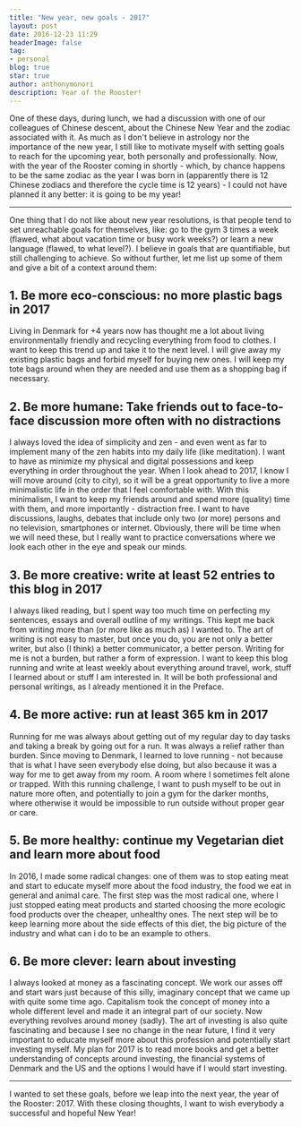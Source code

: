 ```yaml
---
title: "New year, new goals - 2017"
layout: post
date: 2016-12-23 11:29
headerImage: false
tag:
- personal
blog: true
star: true
author: anthonymonori
description: Year of the Rooster!
---
```


One of these days, during lunch, we had a discussion with one of our colleagues of Chinese descent, about the Chinese New Year and the zodiac associated with it. As much as I don't believe in astrology nor the importance of the new year, I still like to motivate myself with setting goals to reach for the upcoming year, both personally and professionally. Now, with the year of the Rooster coming in shortly - which, by chance happens to be the same zodiac as the year I was born in (apparently there is 12 Chinese zodiacs and therefore the cycle time is 12 years) - I could not have planned it any better: it is going to be my year!

---

One thing that I do not like about new year resolutions, is that people tend to set unreachable goals for themselves, like: go to the gym 3 times a week (flawed, what about vacation time or busy work weeks?) or learn a new language (flawed, to what level?). I believe in goals that are quantifiable, but still challenging to achieve. So without further, let me list up some of them and give a bit of a context around them:

## **1. Be more eco-conscious:** no more plastic bags in 2017

Living in Denmark for +4 years now has thought me a lot about living environmentally friendly and recycling everything from food to clothes. I want to keep this trend up and take it to the next level. I will give away my existing plastic bags and forbid myself for buying new ones. I will keep my tote bags around when they are needed and use them as a shopping bag if necessary.

## **2. Be more humane:** Take friends out to face-to-face discussion more often with no distractions

I always loved the idea of simplicity and zen - and even went as far to implement many of the zen habits into my daily life (like meditation). I want to have as minimize my physical and digital possessions and keep everything in order throughout the year. When I look ahead to 2017, I know I will move around (city to city), so it will be a great opportunity to live a more minimalistic life in the order that I feel comfortable with. With this minimalism, I want to keep my friends around and spend more (quality) time with them, and more importantly - distraction free. I want to have discussions, laughs, debates that include only two (or more) persons and no television, smartphones or internet. Obviously, there will be time when we will need these, but I really want to practice conversations where we look each other in the eye and speak our minds.

## 3. **Be more creative:** write at least 52 entries to this blog in 2017

I always liked reading, but I spent way too much time on perfecting my sentences, essays and overall outline of my writings. This kept me back from writing more than (or more like as much as) I wanted to. The art of writing is not easy to master, but once you do, you are not only a better writer, but also (I think) a better communicator, a better person. Writing for me is not a burden, but rather a form of expression. I want to keep this blog running and write at least weekly about everything around travel, work, stuff I learned about or stuff I am interested in. It will be both professional and personal writings, as I already mentioned it in the Preface.

## **4. Be more active:** run at least 365 km in 2017

Running for me was always about getting out of my regular day to day tasks and taking a break by going out for a run. It was always a relief rather than burden. Since moving to Denmark, I learned to love running - not because that is what I have seen everybody else doing, but also because it was a way for me to get away from my room. A room where I sometimes felt alone or trapped. With this running challenge, I want to push myself to be out in nature more often, and potentially to join a gym for the darker months, where otherwise it would be impossible to run outside without proper gear or care.

## **5. Be more healthy:** continue my Vegetarian diet and learn more about food

In 2016, I made some radical changes: one of them was to stop eating meat and start to educate myself more about the food industry, the food we eat in general and animal care. The first step was the most radical one, where I just stopped eating meat products and started choosing the more ecologic food products over the cheaper, unhealthy ones. The next step will be to keep learning more about the side effects of this diet, the big picture of the industry and what can i do to be an example to others.

## **6. Be more clever:** learn about investing

I always looked at money as a fascinating concept. We work our asses off and start wars just because of this silly, imaginary concept that we came up with quite some time ago. Capitalism took the concept of money into a whole different level and made it an integral part of our society. Now everything revolves around money (sadly). The art of investing is also quite fascinating and because I see no change in the near future, I find it very important to educate myself more about this profession and potentially start investing myself. My plan for 2017 is to read more books and get a better understanding of concepts around investing, the financial systems of Denmark and the US and the options I would have if I would start investing.

---

I wanted to set these goals, before we leap into the next year, the year of the Rooster: 2017. With these closing thoughts, I want to wish everybody a successful and hopeful New Year!
